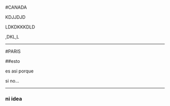 #CANADA

KDJJDJD

LDKDKKKDLD  

,DKL,L

----
#PARIS

##esto

es asi porque

si  no...

---

### ni idea
